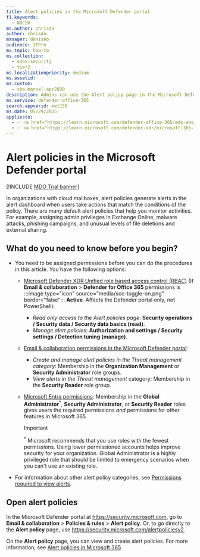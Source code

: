 ```yaml
---
title: Alert policies in the Microsoft Defender portal
f1.keywords: 
  - NOCSH
ms.author: chrisda
author: chrisda
manager: deniseb
audience: ITPro
ms.topic: how-to
ms.collection: 
  - m365-security
  - tier2
ms.localizationpriority: medium
ms.assetid:
ms.custom: 
  - seo-marvel-apr2020
description: Admins can use the Alert policy page in the Microsoft Defender portal to view and create alert policies to trigger alerts when the specified actions occur.
ms.service: defender-office-365
search.appverid: met150
ms.date: 05/29/2025
appliesto:
  - ✅ <a href="https://learn.microsoft.com/defender-office-365/mdo-about#defender-for-office-365-plan-1-vs-plan-2-cheat-sheet" target="_blank">Microsoft Defender for Office 365 Plan 1 and Plan 2</a>
  - ✅ <a href="https://learn.microsoft.com/defender-xdr/microsoft-365-defender" target="_blank">Microsoft Defender XDR</a>
---
```


# Alert policies in the Microsoft Defender portal

[!INCLUDE [MDO Trial banner](../includes/mdo-trial-banner.md)]

In organizations with cloud mailboxes, alert policies generate alerts in the alert dashboard when users take actions that match the conditions of the policy. There are many default alert policies that help you monitor activities. For example, assigning admin privileges in Exchange Online, malware attacks, phishing campaigns, and unusual levels of file deletions and external sharing.

## What do you need to know before you begin?

- You need to be assigned permissions before you can do the procedures in this article. You have the following options:
  - [Microsoft Defender XDR Unified role based access control (RBAC)](/defender-xdr/manage-rbac) (If **Email & collaboration** \> **Defender for Office 365** permissions is :::image type="icon" source="media/scc-toggle-on.png" border="false"::: **Active**. Affects the Defender portal only, not PowerShell):
    - _Read only access to the Alert policies page_: **Security operations / Security data / Security data basics (read)**.
    - _Manage alert policies_: **Authorization and settings / Security settings / Detection tuning (manage)**.
  - [Email & collaboration permissions in the Microsoft Defender portal](mdo-portal-permissions.md):
    - _Create and manage alert policies in the Threat management category_: Membership in the **Organization Management** or **Security Administrator** role groups.
    - _View alerts in the Threat management_ category: Membership in the **Security Reader** role group.
  - [Microsoft Entra permissions](/entra/identity/role-based-access-control/manage-roles-portal): Membership in the **Global Administrator**<sup>\*</sup>, **Security Administrator**, or **Security Reader** roles gives users the required permissions _and_ permissions for other features in Microsoft 365.

    > [!IMPORTANT]
    > <sup>\*</sup> Microsoft recommends that you use roles with the fewest permissions. Using lower permissioned accounts helps improve security for your organization. Global Administrator is a highly privileged role that should be limited to emergency scenarios when you can't use an existing role.

- For information about other alert policy categories, see [Permissions required to view alerts](/defender-xdr/alert-policies#rbac-permissions-required-to-view-alerts).

## Open alert policies

In the Microsoft Defender portal at <https://security.microsoft.com>, go to **Email & collaboration** \> **Policies & rules** \> **Alert policy**. Or, to go directly to the **Alert policy** page, use <https://security.microsoft.com/alertpoliciesv2>.

On the **Alert policy** page, you can view and create alert policies. For more information, see [Alert policies in Microsoft 365](/defender-xdr/alert-policies)
